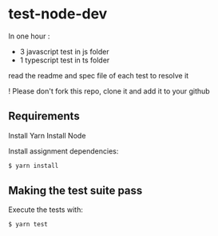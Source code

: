 # test-node-dev

In one hour :

- 3 javascript test in js folder
- 1 typescript test in ts folder

read the readme and spec file of each test to resolve it

! Please don't fork this repo, clone it and add it to your github

## Requirements

Install Yarn
Install Node

Install assignment dependencies:

```bash
$ yarn install
```

## Making the test suite pass

Execute the tests with:

```bash
$ yarn test
```
